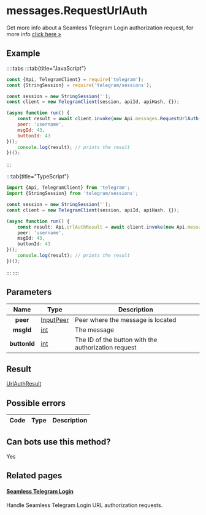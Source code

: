# messages.RequestUrlAuth

Get more info about a Seamless Telegram Login authorization request, for more info [click here »](https://core.telegram.org/api/url-authorization)



## Example

::::tabs
:::tab{title="JavaScript"}
```js
const {Api, TelegramClient} = require('telegram');
const {StringSession} = require('telegram/sessions');

const session = new StringSession('');
const client = new TelegramClient(session, apiId, apiHash, {});

(async function run() {
    const result = await client.invoke(new Api.messages.RequestUrlAuth({
    peer: 'username',
    msgId: 43,
    buttonId: 43
}));
    console.log(result); // prints the result
})();
```
:::

:::tab{title="TypeScript"}
```ts
import {Api, TelegramClient} from 'telegram';
import {StringSession} from 'telegram/sessions';

const session = new StringSession('');
const client = new TelegramClient(session, apiId, apiHash, {});

(async function run() {
    const result: Api.UrlAuthResult = await client.invoke(new Api.messages.RequestUrlAuth({
    peer: 'username',
    msgId: 43,
    buttonId: 43
}));
    console.log(result); // prints the result
})();
```
:::
::::



## Parameters

| Name | Type | Description |
| :--: | ---- | ----------- |
| **peer** | [InputPeer](https://core.telegram.org/type/InputPeer) | Peer where the message is located 
| **msgId** | [int](https://core.telegram.org/type/int) | The message 
| **buttonId** | [int](https://core.telegram.org/type/int) | The ID of the button with the authorization request 


## Result

[UrlAuthResult](https://core.telegram.org/type/UrlAuthResult)



## Possible errors

| Code | Type | Description |
| :--: | ---- | ----------- |


## Can bots use this method?

Yes

## Related pages

#### [Seamless Telegram Login](https://core.telegram.org/api/url-authorization)

Handle Seamless Telegram Login URL authorization requests.




